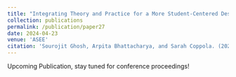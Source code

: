 ```yaml
---
title: "Integrating Theory and Practice for a More Student-Centered Design of a Design Foundations Course"
collection: publications
permalink: /publication/paper27
date: 2024-04-23
venue: 'ASEE'
citation: 'Sourojit Ghosh, Arpita Bhattacharya, and Sarah Coppola. (2025). Integrating Theory and Practice for a More Student-Centered Design of a Design Foundations Course. Upcoming Publication, 2025 ASEE Annual Conference & Exposition.'
---
```


Upcoming Publication, stay tuned for conference proceedings!
